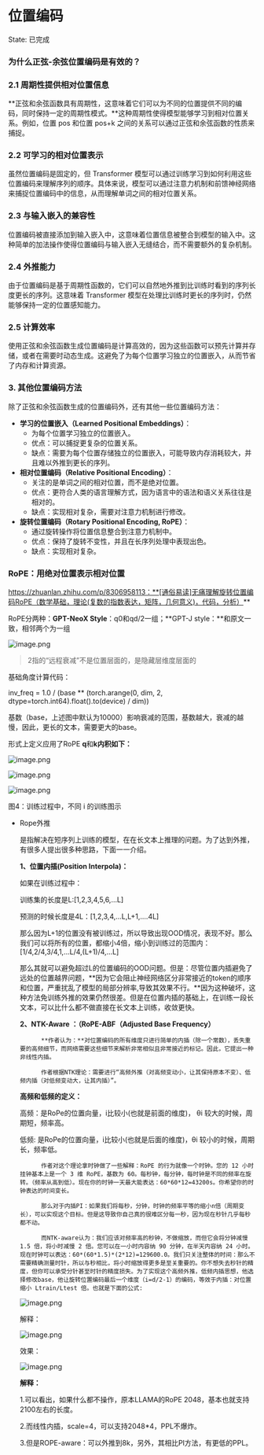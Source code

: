 # 位置编码

State: 已完成

### **为什么正弦-余弦位置编码是有效的？**

### **2.1 周期性提供相对位置信息**

**正弦和余弦函数具有周期性，这意味着它们可以为不同的位置提供不同的编码，同时保持一定的周期性模式。**这种周期性使得模型能够学习到相对位置关系。例如，位置 pos 和位置 pos+k 之间的关系可以通过正弦和余弦函数的性质来捕捉。

### **2.2 可学习的相对位置表示**

虽然位置编码是固定的，但 Transformer 模型可以通过训练学习到如何利用这些位置编码来理解序列的顺序。具体来说，模型可以通过注意力机制和前馈神经网络来捕捉位置编码中的信息，从而理解单词之间的相对位置关系。

### **2.3 与输入嵌入的兼容性**

位置编码被直接添加到输入嵌入中，这意味着位置信息被整合到模型的输入中。这种简单的加法操作使得位置编码与输入嵌入无缝结合，而不需要额外的复杂机制。

### **2.4 外推能力**

由于位置编码是基于周期性函数的，它们可以自然地外推到比训练时看到的序列长度更长的序列。这意味着 Transformer 模型在处理比训练时更长的序列时，仍然能够保持一定的位置感知能力。

### **2.5 计算效率**

使用正弦和余弦函数生成位置编码是计算高效的，因为这些函数可以预先计算并存储，或者在需要时动态生成。这避免了为每个位置学习独立的位置嵌入，从而节省了内存和计算资源。

### **3. 其他位置编码方法**

除了正弦和余弦函数生成的位置编码外，还有其他一些位置编码方法：

- **学习的位置嵌入（Learned Positional Embeddings）**：
    - 为每个位置学习独立的位置嵌入。
    - 优点：可以捕捉更复杂的位置关系。
    - 缺点：需要为每个位置存储独立的位置嵌入，可能导致内存消耗较大，并且难以外推到更长的序列。
- **相对位置编码（Relative Positional Encoding）**：
    - 关注的是单词之间的相对位置，而不是绝对位置。
    - 优点：更符合人类的语言理解方式，因为语言中的语法和语义关系往往是相对的。
    - 缺点：实现相对复杂，需要对注意力机制进行修改。
- **旋转位置编码（Rotary Positional Encoding, RoPE）**：
    - 通过旋转操作将位置信息整合到注意力机制中。
    - 优点：保持了旋转不变性，并且在长序列处理中表现出色。
    - 缺点：实现相对复杂。

### RoPE：用绝对位置表示相对位置

https://zhuanlan.zhihu.com/p/8306958113：**[通俗易读]无痛理解旋转位置编码RoPE（数学基础，理论(复数的指数表达，矩阵，几何意义)，代码，分析）**

RoPE分两种：**GPT-NeoX Style**：q0和qd/2一组；**GPT-J style：**和原文一致，相邻两个为一组

![image.png](%E4%BD%8D%E7%BD%AE%E7%BC%96%E7%A0%81%201b8e64a5662180388464ccb99a8227f1/image.png)

> 2指的“远程衰减”不是位置层面的，是隐藏层维度层面的
> 

基础角度计算代码：

inv_freq = 1.0 / (base ** (torch.arange(0, dim, 2, dtype=torch.int64).float().to(device) / dim))

基数（base，上述图中默认为10000）影响衰减的范围，基数越大，衰减的越慢，因此，更长的文本，需要更大的base。

形式上定义应用了RoPE **q**和**k内积如下：**

![image.png](%E4%BD%8D%E7%BD%AE%E7%BC%96%E7%A0%81%201b8e64a5662180388464ccb99a8227f1/image%201.png)

![image.png](%E4%BD%8D%E7%BD%AE%E7%BC%96%E7%A0%81%201b8e64a5662180388464ccb99a8227f1/image%202.png)

![image.png](%E4%BD%8D%E7%BD%AE%E7%BC%96%E7%A0%81%201b8e64a5662180388464ccb99a8227f1/image%203.png)

图4：训练过程中，不同 i 的训练图示

- Rope外推
    
    是指解决在短序列上训练的模型，在在长文本上推理的问题。为了达到外推，有很多人提出很多种思路，下面一一介绍。
    
    **1、位置内插(Position Interpola)：**
    
    如果在训练过程中：
    
    训练集的长度是L:[1,2,3,4,5,6,...L]
    
    预测的时候长度是4L：[1,2,3,4,...L,L+1,....4L]
    
    那么因为L+1的位置没有被训练过，所以导致出现OOD情况，表现不好。那么我们可以将所有的位置，都缩小4倍，缩小到训练过的范围内：[1/4,2/4,3/4,1,...L/4,(L+1)/4,...L]
    
    那么其就可以避免超过L的位置编码的OOD问题。但是：尽管位置内插避免了远处的位置越界问题，**因为它会阻止神经网络区分非常接近的token的顺序和位置，严重扰乱了模型的局部分辨率,导致其效果不行。**因为这种破坏，这种方法免训练外推的效果仍然很差。但是在位置内插的基础上，在训练一段长文本，可以比什么都不做直接在长文本上训练，收敛更快。
    
    **2、NTK-Aware ：（RoPE-ABF（Adjusted Base Frequency）**
    
            **作者认为：**对位置编码的所有维度只进行简单的内插（除一个常数），丢失重要的高频细节，而网络需要这些细节来解析非常相似且非常接近的标记。因此，它提出一种非线性内插。
    
            作者根据NTK理论：需要进行“高频外推（对高频变动小，让其保持原本不变）、低频内插（对低频变动大，让其内插）”。
    
    **高频和低频的定义：**
    
    高频：是RoPe的位置向量，i比较小(也就是前面的维度)， θi 较大的时候，周期短，频率高。
    
    低频: 是RoPe的位置向量，i比较小(也就是后面的维度)，θi 较小的时候，周期长，频率低。
    
            作者对这个理论拿时钟做了一些解释：RoPE 的行为就像一个时钟。您的 12 小时挂钟基本上是一个 3 维 RoPE，基数为 60。每秒钟，每分钟，每时钟是不同的频率在旋转。（频率从高到低）。现在你的时钟一天最大能表达：60*60*12=43200s。你希望你的时钟表达的时间变长。
    
            那么对于内插PI：如果我们将每秒，分钟，时钟的频率平等的缩小n倍（周期变长），可以实现这个目标。但是这导致你自己真的很难区分每一秒，因为现在秒针几乎每秒都不动。
    
            而NTK-aware认为：我们应该对频率高的秒钟，不做缩放，而但它会将分钟减慢 1.5 倍，将小时减慢 2 倍。您可以在一小时内容纳 90 分钟，在半天内容纳 24 小时。现在时钟可以表达：60*(60*1.5)*(2*12)=129600.0。我们只关注整体的时间：那么不需要精确测量时针，所以与秒相比，将小时缩放得更多是至关重要的。你不想失去秒针的精度，但你可以承受分针甚至时针的精度损失。为了实现这个高频外推，低频内插思想，他选择修改base，他让旋转位置编码最后一个维度（i=d/2-1）的编码，等效于内插：对位置缩小 Ltrain/Ltest 倍。也就是下面的公式:
    
    ![image.png](%E4%BD%8D%E7%BD%AE%E7%BC%96%E7%A0%81%201b8e64a5662180388464ccb99a8227f1/image%204.png)
    
    解释：
    
    ![image.png](%E4%BD%8D%E7%BD%AE%E7%BC%96%E7%A0%81%201b8e64a5662180388464ccb99a8227f1/image%205.png)
    
    效果：
    
    ![image.png](%E4%BD%8D%E7%BD%AE%E7%BC%96%E7%A0%81%201b8e64a5662180388464ccb99a8227f1/image%206.png)
    
    **解释：**
    
    1.可以看出，如果什么都不操作，原本LLAMA的RoPE 2048，基本也就支持2100左右的长度。
    
    2.而线性内插，scale=4，可以支持2048*4，PPL不爆炸。
    
    3.但是ROPE-aware：可以外推到8k，另外，其相比PI方法，有更低的PPL。